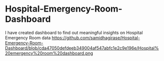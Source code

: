 # Hospital-Emergency-Room-Dashboard
I have created dashboard to find out meaningful insights on Hospital Emergency Room data
https://github.com/samidhagirase/Hospital-Emergency-Room-Dashboard/blob/cda47050defdeeb349004af547abfc1e2c9e196e/Hospital%20emergency%20room%20dashboard.png
